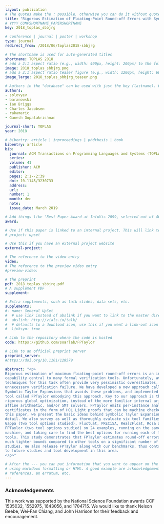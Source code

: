 ```yaml
---
layout: publication
# The quotes make the : possible, otherwise you can do it without quotes
title: "Rigorous Estimation of Floating-Point Round-off Errors with Symbolic Taylor Expansions"
# YYYY_CONFSHORTNAME_PAPERSHORTNAME
key: 2018_toplas_sbbjrg

# conference | journal | poster | workshop
type: journal
redirect_from: /2018/06/toplas2018-sbbjrg

# The shortname is used for auto-generated titles
shortname: TOPLAS 2018
# add a 2:1 aspect ratio (e.g., width: 400px, height: 200px) to the folder /assets/images/papers/
image: 2018_toplas_sbbjrg.png
# add a 2:1 aspect ratio teaser figure (e.g., width: 1200px, height: 600px) to the folder /assets/images/papers/
image_large: 2018_toplas_sbbjrg_teaser.png

# Authors in the "database" can be used with just the key (lastname). Others can be written properly.
authors:
- solovyev
- baranowski
- Ian Briggs
- Charles Jacobsen
- rakamaric
- Ganesh Gopalakrishnan

journal-short: TOPLAS
year: 2018

# bibentry: article | inproceedings | phdthesis | book
bibentry: article
bib:
  journal: ACM Transactions on Programming Languages and Systems (TOPLAS)
  series:
  volume: 41
  publisher: ACM
  editor:
  pages: 2:1--2:39
  doi: 10.1145/3230733
  address:
  url:
  number: 1
  month: dec
  note:
  issue_date: March 2019

# Add things like "Best Paper Award at InfoVis 2099, selected out of 4000 submissions"
award:

# Use if this paper is linked to an internal project. This will link to the project site
# project: upset

# Use this if you have an external project website
external-project:

# The reference to the video entry
video:
# The reference to the preview video entry
#preview-video:

# the preprint
pdf: 2018_toplas_sbbjrg.pdf
# A supplement PDF
supplement:

# Extra supplements, such as talk slides, data sets, etc.
supplements:
#- name: General UpSet
#  # use link instead of abslink if you want to link to the master directory
#  abslink: http://vials.io/talk/
#  # defaults to a download icon, use this if you want a link-out icon
#  linksym: true

# Link to the repository where the code is hosted
code: https://github.com/soarlab/FPTaylor

# Link to an official preprint server
preprint_server:
#https://doi.org/10.1101/128579

abstract: "<p>
Rigorous estimation of maximum floating-point round-off errors is an important
capability central to many formal verification tools. Unfortunately, available
techniques for this task often provide very pessimistic overestimates, causing
unnecessary verification failure. We have developed a new approach called
Symbolic Taylor Expansions that avoids these problems, and implemented a new
tool called FPTaylor embodying this approach. Key to our approach is the use of
rigorous global optimization, instead of the more familiar interval arithmetic,
affine arithmetic, and/or SMT solvers. FPTaylor emits per-instance analysis
certificates in the form of HOL Light proofs that can be machine checked.  In
this paper, we present the basic ideas behind Symbolic Taylor Expansions in
detail. We also survey as well as thoroughly evaluate six tool families, namely
Gappa (two tool options studied), Fluctuat, PRECiSA, Real2Float, Rosa and
FPTaylor (two tool options studied) on 24 examples, running on the same
machine, and taking care to find the best options for running each of these
tools. This study demonstrates that FPTaylor estimates round-off errors within
much tighter bounds compared to other tools on a significant number of case
studies. We also release FPTaylor along with our benchmarks, thus contributing
to future studies and tool development in this area.
</p>"

# After the --- you can put information that you want to appear on the website
# using markdown formatting or HTML. A good example are acknowledgements, extra
# references, an erratum, etc.
---
```

### Acknowledgements

This work was supported by the National Science Foundation awards CCF 1535032,
1552975, 1643056, and 1704715.  We would like to thank Nelson Beebe, Wei-Fan
Chiang, and John Harrison for their feedback and encouragement.

